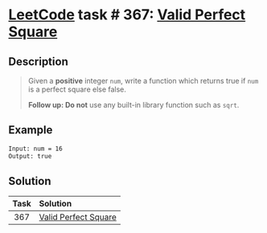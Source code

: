 # [LeetCode][leetcode] task # 367: [Valid Perfect Square][task]

Description
-----------

> Given a **positive** integer `num`, write a function which returns true if `num` is a perfect square else false.
> 
> **Follow up: Do not** use any built-in library function such as `sqrt`.

Example
-------

```sh
Input: num = 16
Output: true
```

Solution
--------

| Task | Solution                         |
|:----:|:---------------------------------|
| 367  | [Valid Perfect Square][solution] |


[leetcode]: <http://leetcode.com/>
[task]: <https://leetcode.com/problems/intersection-of-two-arrays/>
[solution]: <https://github.com/wellaxis/praxis-leetcode/blob/main/src/main/java/com/witalis/praxis/leetcode/task/h4/p367/option/Practice.java>
